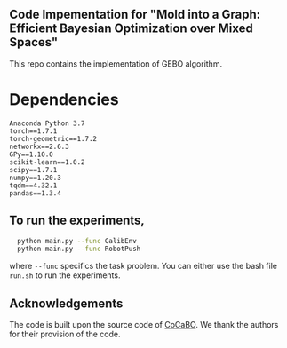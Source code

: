 ## Code Impementation for "Mold into a Graph: Efficient Bayesian Optimization over Mixed Spaces"

This repo contains the implementation of GEBO algorithm.

# Dependencies
```
Anaconda Python 3.7
torch==1.7.1
torch-geometric==1.7.2
networkx==2.6.3
GPy==1.10.0
scikit-learn==1.0.2
scipy==1.7.1
numpy==1.20.3
tqdm==4.32.1
pandas==1.3.4
```


## To run the experiments,
```bash
  python main.py --func CalibEnv 
  python main.py --func RobotPush 
```
where ```--func``` specifics the task problem. You can either use the bash file ```run.sh``` to run the experiments.

## Acknowledgements
The code is built upon the source code of [CoCaBO](https://github.com/rubinxin/CoCaBO_code). We thank the authors for their provision of the code. 
